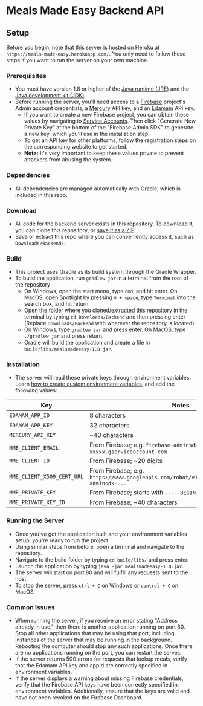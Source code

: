 # Meals Made Easy Backend API

## Setup
Before you begin, note that this server is hosted on Heroku at `https://meals-made-easy.herokuapp.com/`. You only need to follow these steps if you want to run the server on your own machine.

### Prerequisites
 - You must have version 1.8 or higher of the [Java runtime (JRE)](http://www.oracle.com/technetwork/java/javase/downloads/jre8-downloads-2133155.html) and the [Java development kit (JDK)](http://www.oracle.com/technetwork/java/javase/downloads/jdk8-downloads-2133151.html).
 - Before running the server, you'll need access to a [Firebase](https://console.firebase.google.com/) project's Admin account credentials, a [Mercury](https://mercury.postlight.com/web-parser/) API key, and an [Edamam](https://developer.edamam.com/edamam-recipe-api) API key.
    - If you want to create a new Firebase project, you can obtain these values by navigating to [Service Accounts](https://console.firebase.google.com/project/_/settings/serviceaccounts/adminsdk?authuser=0). Then click "Generate New Private Key" at the bottom of the "Firebase Admin SDK" to generate a new key, which you'll use in the installation step.
    - To get an API key for other platforms, follow the registration steps on the corresponding website to get started.
    - **Note:** It's very important to keep these values private to prevent attackers from abusing the system.

### Dependencies
 - All dependencies are managed automatically with Gradle, which is included in this repo.

### Download
 - All code for the backend server exists in this repository. To download it, you can clone this repository, or [save it as a ZIP](https://github.com/MealsMadeEasy/Backend/archive/master.zip).
 - Save or extract this repo where you can conveniently access it, such as `Downloads/Backend/`.

### Build
 - This project uses Gradle as its build system through the Gradle Wrapper.
 - To build the application, run `gradlew jar` in a terminal from the root of the repository
   - On Windows, open the start menu, type `cmd`, and hit enter. On MacOS, open Spotlight by pressing `⌘ + space`, type `Terminal` into the search box, and hit return.
   - Open the folder where you cloned/extracted this repository in the terminal by typing `cd Downloads/Backend` and then pressing enter (Replace `Downloads/Backend` with wherever the repository is located).
   - On Windows, type `gradlew jar` and press enter. On MacOS, type `./gradlew jar` and press return.
   - Gradle will build the application and create a file in `build/libs/mealsmadeeasy-1.0.jar`.

### Installation
 - The server will read these private keys through environment variables. Learn [how to create custom environment variables](https://www.schrodinger.com/kb/1842), and add the following values:

| Key                        | Notes                                                                                          |
| -------------------------- | ---------------------------------------------------------------------------------------------- |
| `EDAMAM_APP_ID`            | 8 characters                                                                                   |
| `EDAMAM_APP_KEY`           | 32 characters                                                                                  |
| `MERCURY_API_KEY`          | ~40 characters                                                                                 |
| `MME_CLIENT_EMAIL`         | From Firebase; e.g. `firebase-adminsdk-xxxxx@mealsmadeeasy-xxxxx.gserviceaccount.com`          |
| `MME_CLIENT_ID`            | From Firebase; ~20 digits                                                                      |
| `MME_CLIENT_X509_CERT_URL` | From Firebase; e.g. `https://www.googleapis.com/robot/v1/metadata/x509/firebase-adminsdk-...`  |
| `MME_PRIVATE_KEY`          | From Firebase; starts with `-----BEGIN PRIVATE KEY-----`                                       |
| `MME_PRIVATE_KEY_ID`       | From Firebase; ~40 characters                                                                  |

### Running the Server
 - Once you've got the application built and your environment variables setup, you're ready to run the project.
 - Using similar steps from before, open a terminal and navigate to the repository.
 - Navigate to the build folder by typing `cd build/libs/` and press enter.
 - Launch the application by typing `java -jar mealsmadeeasy-1.0.jar`.
 - The server will start on port 80 and will fulfill any requests sent to the host.
 - To stop the server, press `ctrl + C` on Windows or `control + C` on MacOS.
 
 ### Common Issues
  - When running the server, if you receive an error stating "Address already in use," then there is another application running on port 80. Stop all other applications that may be using that port, including instances of the server that may be running in the background. Rebooting the computer should stop any such applications. Once there are no applications running on the port, you can restart the server.
  - If the server returns 500 errors for requests that lookup meals, verify that the Edamam API key and appId are correctly specified in environment variables.
  - If the server displays a warning about missing Firebase credentials, verify that the Firebase API keys have been correctly specified in environment variables. Additionally, ensure that the keys are valid and have not been revoked on the Firebase Dashboard.
